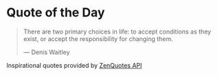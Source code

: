 # Quote of the Day

<!-- QUOTE_START -->
> There are two primary choices in life: to accept conditions as they exist, or accept the responsibility for changing them.
>
> — Denis Waitley

Inspirational quotes provided by <a href="https://zenquotes.io/" target="_blank">ZenQuotes API</a>
<!-- QUOTE_END -->